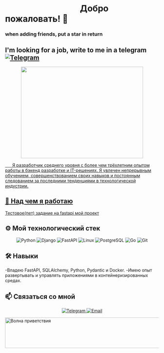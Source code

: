 
 <h1>&nbsp&nbsp&nbsp&nbsp&nbsp&nbsp&nbsp&nbsp&nbsp&nbsp&nbsp&nbsp&nbsp&nbsp&nbsp&nbsp&nbsp&nbsp&nbsp&nbsp&nbsp&nbsp&nbsp&nbsp&nbsp&nbsp&nbsp&nbsp&nbsp&nbsp&nbsp&nbsp&nbsp&nbsp&nbsp&nbsp&nbspДобро пожаловать! 👋</h1>
<h3>when adding friends, put a star in return<br></h3>
 
 ## I'm looking for a job, write to me in a telegram <a href="https://t.me/Staks_sor" target="_blank"> <img src="https://img.shields.io/badge/Telegram-2CA5E0?style=for-the-badge&logo=telegram&logoColor=white" alt="Telegram"/>
           
<p align="center">
  <img src="https://media0.giphy.com/media/heIX5HfWgEYlW/giphy.gif?cid=ecf05e47kpkt79xfavubguwomgv445c6f0ei57si5hm8qj98&rid=giphy.gif&ct=g" width="400" height="300">
</p>
&nbsp&nbsp&nbsp&nbsp&nbsp&nbspЯ разработчик среднего уровня с более чем трёхлетним опытом работы в бэкенд разработке и IT-решениях. Я увлечен непрерывным обучением, совершенствованием своих навыков и постоянным следованием за последними тенденциями в технологической индустрии.

## 🚀 Над чем я работаю<br>
  Тестовое(пет) задание на fastapi [мой проект](https://github.com/Staks-sor/fastapi_my)

## ⚙️  Мой технологический стек
<p align="center">
  <img src="https://img.shields.io/badge/Python-3776AB?style=for-the-badge&logo=python&logoColor=white" alt="Python" />
  <img src="https://img.shields.io/badge/Django-092E20?style=for-the-badge&logo=django&logoColor=white" alt="Django" />
  <img src="https://img.shields.io/badge/FastAPI-009688?style=for-the-badge&logo=fastapi&logoColor=white" alt="FastAPI" />
  <img src="https://img.shields.io/badge/Linux-FCC624?style=for-the-badge&logo=linux&logoColor=black" alt="Linux" />
  <img src="https://img.shields.io/badge/PostgreSQL-316192?style=for-the-badge&logo=postgresql&logoColor=white" alt="PostgreSQL" />
  <img src="https://img.shields.io/badge/Go-00ADD8?style=for-the-badge&logo=go&logoColor=white" alt="Go" />
  <img src="https://img.shields.io/badge/Git-F05032?style=for-the-badge&logo=git&logoColor=white" alt="Git" />  
</p>

## 🛠️ Навыки
-Владею FastAPI, SQLAlchemy, Python, Pydantic и Docker.
-Имею опыт развертывать и управлять приложениями в контейнеризированных средах.

## 📫 Связаться со мной
<p align="center">
  <a href="https://t.me/Staks_sor" target="_blank">
    <img src="https://img.shields.io/badge/Telegram-2CA5E0?style=for-the-badge&logo=telegram&logoColor=white" alt="Telegram"/>
  </a>
  
  <a href="mailto:stas.sor@gmail.com" target="_blank">
    <img src="https://img.shields.io/badge/Email-D14836?style=for-the-badge&logo=gmail&logoColor=white" alt="Email"/>
  </a>
</p>

<img src="https://media.tenor.com/nWx0rD5cDD4AAAAi/ocen.gif" alt="Волна приветствия" style="width: 2000px; height: 100px; display: block;">



